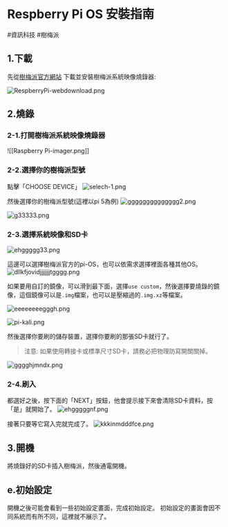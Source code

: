 # Respberry Pi OS 安裝指南
#資訊科技  #樹梅派 
## 1.下載
先從[樹梅派官方網站](https://www.raspberrypi.com/software/) 下載並安裝樹梅派系統映像燒錄器:


![RespberryPi-webdownload.png](../DocAttachments.0x80/ef320x/RespberryPi-webdownload.png)

## 2.燒錄
### 2-1.打開樹梅派系統映像燒錄器

![[Raspberry Pi-imager.png]]



### 2-2.選擇你的樹梅派型號

點擊「CHOOSE DEVICE」
![selech-1.png](../DocAttachments.0x80/ef320x/selech-1.png)

然後選擇你的樹梅派型號(這裡以pi 5為例)
![gggggggggggggg2.png](../DocAttachments.0x80/ef320x/gggggggggggggg2.png)

![g33333.png](../DocAttachments.0x80/ef320x/g33333.png)



### 2-3.選擇系統映像和SD卡
![ehggggg33.png](../DocAttachments.0x80/ef320x/ehggggg33.png)

這邊可以選擇樹梅派官方的pi-OS，也可以依需求選擇裡面各種其他OS。
![dllkfjovidjjjjjjjtgggg.png](../DocAttachments.0x80/ef320x/dllkfjovidjjjjjjjtgggg.png)

如果要用自訂的鏡像，可以滑到最下面，選擇`use custom`，然後選擇要燒錄的鏡像，這個鏡像可以是`.img`檔案，也可以是壓縮過的`.img.xz`等檔案。

![eeeeeeeegggh.png](../DocAttachments.0x80/ef320x/eeeeeeeegggh.png)

![pi-kali.png](../DocAttachments.0x80/ef320x/pi-kali.png)

然後選擇你要刷的儲存裝置，選擇你要刷的那張SD卡就行了。

>注意: 如果使用轉接卡或標準尺寸SD卡，請務必把物理防寫開關關掉。

![gggghjmndx.png](../DocAttachments.0x80/ef320x/gggghjmndx.png)



### 2-4.刷入
都選好之後，按下面的「NEXT」按鈕，他會提示接下來會清除SD卡資料，按「是」就開始了。
![ehgggggnf.png](../DocAttachments.0x80/ef320x/ehgggggnf.png)

接著只要等它寫入完就完成了。
![kkkinmdddfce.png](../DocAttachments.0x80/ef320x/kkkinmdddfce.png)


## 3.開機
將燒錄好的SD卡插入樹梅派，然後通電開機。

## e.初始設定
開機之後可能會看到一些初始設定畫面，完成初始設定。
初始設定的畫面會因不同系統而有所不同，這裡就不展示了。
